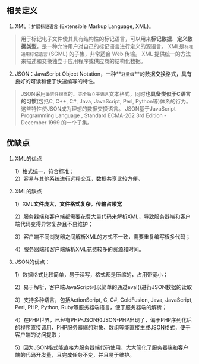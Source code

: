 
相关定义
----
1. XML：`扩展标记语言` (Extensible Markup Language, XML)。
>    用于标记电子文件使其具有结构性的标记语言，可以用来**标记数据**、**定义数据类型**，是一种允许用户对自己的标记语言进行定义的源语言。
>    XML是`标准通用标记语言` (SGML) 的子集，非常适合 Web 传输。
>    XML 提供统一的方法来描述和交换独立于应用程序或供应商的结构化数据。
   
2. JSON：JavaScript Object Notation，一种**`轻量级`**的数据交换格式，具有良好的可读和便于快速编写的特性。
> JSON采用`兼容性很高`的、`完全独立于语言`文本格式，同时**也具备类似于C语言的习惯**(包括C, C++, C#, Java, JavaScript, Perl, Python等)体系的行为。这些特性使JSON成为理想的数据交换语言。
> JSON基于JavaScript Programming Language , Standard ECMA-262 3rd Edition - December 1999 的一个子集。

优缺点
----
1. XML的优点

	1）格式统一，符合标准；	
	2）容易与其他系统进行远程交互，数据共享比较方便。
2. XML的缺点				

	1）XML**文件庞大**，**文件格式复杂**，**传输占带宽**
		
	2）服务器端和客户端都需要花费大量代码来解析XML，导致服务器端和客户端代码变得异常复杂且不易维护；
	
	3）客户端不同浏览器之间解析XML的方式不一致，需要重复编写很多代码；
	
	4）服务器端和客户端解析XML花费较多的资源和时间。
	
3. JSON的优点：

	1）数据格式比较简单，易于读写，格式都是压缩的，占用带宽小；
	
	2）易于解析，客户端JavaScript可以简单的通过eval()进行JSON数据的读取

	3）支持多种语言，包括ActionScript, C, C#, ColdFusion, Java, JavaScript, Perl, PHP, Python, Ruby等服务器端语言，便于服务器端的解析；
	
	4）在PHP世界，已经有PHP-JSON和JSON-PHP出现了，偏于PHP序列化后的程序直接调用，PHP服务器端的对象、数组等能直接生成JSON格式，便于客户端的访问提取；

	5）因为JSON格式能直接为服务器端代码使用，大大简化了服务器端和客户端的代码开发量，且完成任务不变，并且易于维护。	
